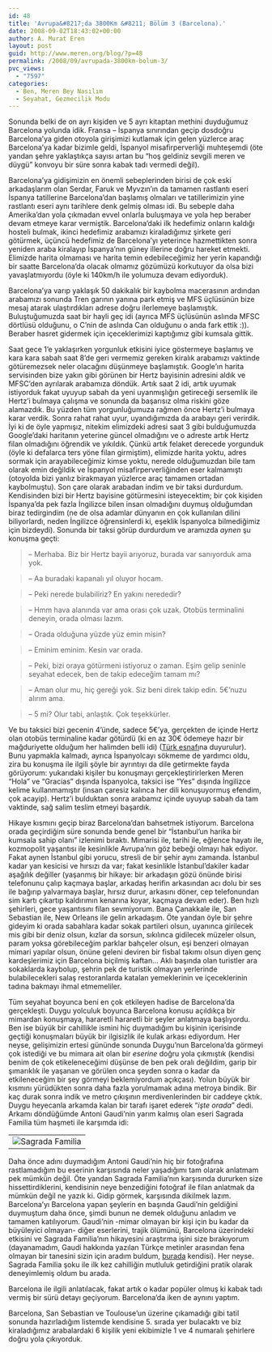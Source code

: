 ```yaml
---
id: 48
title: 'Avrupa&#8217;da 3800Km &#8211; Bölüm 3 (Barcelona).'
date: 2008-09-02T18:43:02+00:00
author: A. Murat Eren
layout: post
guid: http://www.meren.org/blog/?p=48
permalink: /2008/09/avrupada-3800km-bolum-3/
pvc_views:
  - "7597"
categories:
  - Ben, Meren Bey Nasılım
  - Seyahat, Gezmecilik Modu
---
```

Sonunda belki de on ayrı kişiden ve 5 ayrı kitaptan methini duyduğumuz Barcelona yolunda idik. Fransa &#8211; İspanya sınırından geçip dosdoğru Barcelona&#8217;ya giden otoyola girişimizi kutlamak için gelen yüzlerce araç Barcelona&#8217;ya kadar bizimle geldi, İspanyol misafirperverliği muhteşemdi (öte yandan şehre yaklaştıkça sayısı artan bu &#8220;hoş geldiniz sevgili meren ve düygü&#8221; konvoyu bir süre sonra kabak tadı vermedi değil).

Barcelona&#8217;ya gidişimizin en önemli sebeplerinden birisi de çok eski arkadaşlarım olan Serdar, Faruk ve Myvzın&#8217;ın da tamamen rastlantı eseri İspanya tatillerine Barcelona&#8217;dan başlamış olmaları ve tatillerimizin yine rastlantı eseri aynı tarihlere denk gelmiş olması idi. Bu sebeple daha Amerika&#8217;dan yola çıkmadan evvel onlarla buluşmaya ve yola hep beraber devam etmeye karar vermiştik. Barcelona&#8217;daki ilk hedefimiz onların kaldığı hosteli bulmak, ikinci hedefimiz arabamızı kiraladığımız şirkete geri götürmek, üçüncü hedefimiz de Barcelona&#8217;yı yeterince hazmettikten sonra yeniden araba kiralayıp İspanya&#8217;nın güney illerine doğru hareket etmekti. Elimizde harita olmaması ve harita temin edebileceğimiz her yerin kapandığı bir saatte Barcelona&#8217;da olacak olmamız gözümüzü korkutuyor da olsa bizi yavaşlatmıyordu (öyle ki 140km/h ile yolumuza devam ediyorduk).

Barcelona&#8217;ya varıp yaklaşık 50 dakikalık bir kaybolma macerasının ardından arabamızı sonunda Tren garının yanına park etmiş ve MFS üçlüsünün bize mesaj atarak ulaştırdıkları adrese doğru ilerlemeye başlamıştık. Buluştuğumuzda saat bir hayli geç idi (ayrıca MFS üçlüsünün aslında MFSC dörtlüsü olduğunu, o C&#8217;nin de aslında Can olduğunu o anda fark ettik :)). Beraber hasret gidermek için içeceklerimizi kaptığımız gibi kumsala gittik.

Saat gece 1&#8217;e yaklaşırken yorgunluk etkisini iyice göstermeye başlamış ve kara kara sabah saat 8&#8217;de geri vermemiz gereken kiralık arabamızı vaktinde götüremezsek neler olacağını düşünmeye başlamıştık. Google&#8217;ın harita servisinden bize yakın gibi görünen bir Hertz bayisinin adresini aldık ve MFSC&#8217;den ayrılarak arabamıza döndük. Artık saat 2 idi, artık uyumak istiyorduk fakat uyuyup sabah da yeni uyanmışlığın getireceği sersemlik ile Hertz&#8217;i bulmaya çalışma ve sonunda da başarısız olma riskini göze alamazdık. Bu yüzden tüm yorgunluğumuza rağmen önce Hertz&#8217;i bulmaya karar verdik. Sonra rahat rahat uyur, uyandığımızda da arabayı geri verirdik. İyi ki de öyle yapmışız, nitekim elimizdeki adresi saat 3 gibi bulduğumuzda Google&#8217;daki haritanın yeterine güncel olmadığını ve o adreste artık Hertz filan olmadığını öğrendik ve yıkıldık. Çünkü artık felaket derecede yorgunduk (öyle ki defalarca ters yöne filan girmiştim), elimizde harita yoktu, adres sormak için arayabileceğimiz kimse yoktu, nerede olduğumuzdan bile tam olarak emin değildik ve İspanyol misafirperverliğinden eser kalmamıştı (otoyolda bizi yanlız birakmayan yüzlerce araç tamamen ortadan kaybolmuştu). Son çare olarak arabadan indim ve bir taksi durdurdum. Kendisinden bizi bir Hertz bayisine götürmesini isteyecektim; bir çok kişiden İspanya&#8217;da pek fazla İngilizce bilen insan olmadığını duymuş olduğumdan biraz tedirgindim (ne de olsa adamlar dünyanın en çok kullanılan dilini biliyorlardı, neden İngilizce öğrensinlerdi ki, eşeklik İspanyolca bilmediğimiz için bizdeydi). Sonunda bir taksi görüp durdurdum ve aramızda _aynen_ şu konuşma geçti:

> &#8211; Merhaba. Biz bir Hertz bayii arıyoruz, burada var sanıyorduk ama yok.
  
> &#8211; Aa buradaki kapanalı yıl oluyor hocam.
  
> &#8211; Peki nerede bulabiliriz? En yakını nerededir?
  
> &#8211; Hmm hava alanında var ama orası çok uzak. Otobüs terminalini deneyin, orada olması lazım.
  
> &#8211; Orada olduğuna yüzde yüz emin misin?
  
> &#8211; Eminim eminim. Kesin var orada.
  
> &#8211; Peki, bizi oraya götürmeni istiyoruz o zaman. Eşim gelip seninle seyahat edecek, ben de takip edeceğim tamam mı?
  
> &#8211; Aman olur mu, hiç gereği yok. Siz beni direk takip edin. 5€&#8217;nuzu alırım ama.
  
> &#8211; 5 mi? Olur tabi, anlaştık. Çok teşekkürler.

Ve bu taksici bizi gecenin 4&#8217;ünde, sadece 5€&#8217;ya, gerçekten de içinde Hertz olan otobüs terminaline kadar götürdü (ki en az 30€ ödemeye hazır bir mağduriyette olduğum her halimden belli idi) ([Türk esnafı](http://www.itusozluk.com/goster.php/rtl+nin+ara%FEt%FDrmas%FD+ve+rezil+olan+t%FCrkiye)na duyurulur). Bunu yapmakla kalmadı, ayrıca İspanyolcayı sökmeme de yardımcı oldu, zira bu konuşma ile ilgili şöyle bir ayrıntıyı da dile getirmekte fayda görüyorum: yukarıdaki kişiler bu konuşmayı gerçekleştirirlerken Meren &#8220;Hola&#8221; ve &#8220;Gracias&#8221; dışında İspanyolca, taksici ise &#8220;Yes&#8221; dışında İngilizce kelime kullanmamıştır (insan çaresiz kalınca her dili konuşuyormuş efendim, çok acayip). Hertz&#8217;i bulduktan sonra arabamız içinde uyuyup sabah da tam vaktinde, sağ salim teslim etmeyi başardık.

Hikaye kısmını geçip biraz Barcelona&#8217;dan bahsetmek istiyorum. Barcelona orada geçirdiğim süre sonunda bende genel bir &#8220;İstanbul&#8217;un harika bir kumsala sahip olanı&#8221; izlenimi bıraktı. Mimarisi ile, tarihi ile, eğlence hayatı ile, kozmopolit yaşantısı ile kesinlikle Avrupa&#8217;nın göz bebeği olmayı hak ediyor. Fakat aynen İstanbul gibi yorucu, stresli de bir şehir aynı zamanda. İstanbul kadar yan kesicisi ve hırsızı da var; fakat kesinlikle İstanbul&#8217;dakiler kadar aşağılık değiller (yaşanmış bir hikaye: bir arkadaşın gözü önünde birisi telefonunu çalıp kaçmaya başlar, arkadaş herifin arkasından acı dolu bir ses ile bağırıp yalvarmaya başlar, hırsız durur, arkasını döner, cep telefonundan sim kartı çıkartıp kaldırımın kenarına koyar, kaçmaya devam eder). Ben hızlı şehirleri, gece yaşantısını filan sevmiyorum. Bana Çanakkale ile, San Sebastian ile, New Orleans ile gelin arkadaşım. Öte yandan öyle bir şehre gideyim ki orada sabahlara kadar sokak partileri olsun, uyanınca girilecek mis gibi bir deniz olsun, kızlar da sorsun, sıkılınca gidilecek müzeler olsun, param yoksa görebileceğim parklar bahçeler olsun, eşi benzeri olmayan mimari yapılar olsun, önüne geleni deviren bir fisbal takımı olsun diyen genç kardeşlerimiz için Barcelona biçilmiş kaftan&#8230; Aklı başında olan turistler ara sokaklarda kaybolup, şehrin pek de turistik olmayan yerlerinde bulabilecekleri salaş restoranlarda katalan yemeklerinin ve içeceklerinin tadına bakmayı ihmal etmemeliler.

Tüm seyahat boyunca beni en çok etkileyen hadise de Barcelona&#8217;da gerçekleşti. Duygu yolculuk boyunca Barcelona konusu açıldıkça bir mimardan konuşmaya, hararetli hararetli bir şeyler anlatmaya başlıyordu. Ben ise büyük bir cahillikle ismini hiç duymadığım bu kişinin içerisinde geçtiği konuşmaları büyük bir ilgisizlik ile kulak arkası ediyordum. Her neyse, gelişimizin ertesi gününde sonunda Duygu&#8217;nun Barcelona&#8217;da görmeyi çok istediği ve bu mimara ait olan bir _eserine_ doğru yola çıkmıştık (kendisi benim de çok etikeleneceğimi düşünse de ben pek oralı değildim, garip bir şımarıklık ile yaşanan ve görülen onca şeyden sonra o kadar da etkileneceğim bir şey görmeyi beklemiyordum açıkçası). Yolun büyük bir kısmını yürüdükten sonra daha fazla yorulmamak adına metroya bindik. Bir kaç durak sonra indik ve metro çıkışının merdivenlerinden bir caddeye çktık. Duygu heyecanla arkamda kalan bir tarafı işaret ederek &#8220;_işte orada_&#8221; dedi. Arkamı döndüğümde Antoni Gaudi&#8217;nin yarım kalmış olan eseri Sagrada Familia tüm haşmeti ile karşımda idi:

<table border="0" width="100%">
  <tr>
    <td align="center">
      <img title="Sagrada Familia" src="http://lh6.ggpht.com/a.murat.eren/SKyKA6B-uOI/AAAAAAAADNs/hvbzOTMrJMg/s800/euro1DSC_9783.JPG.jpg" alt="Sagrada Familia" />
    </td>
  </tr>
</table>

Daha önce adını duymadığım Antoni Gaudi&#8217;nin hiç bir fotoğrafına rastlamadığım bu eserinin karşısında neler yaşadığımı tam olarak anlatmam pek mümkün değil. Öte yandan Sagrada Familia&#8217;nın karşısında dururken size hissettirdiklerini, kendisinin neye benzediğini fotoğraf ile filan anlatmak da mümkün değil ne yazık ki. Gidip görmek, karşısında dikilmek lazım. Barcelona&#8217;yı Barcelona yapan şeylerin en başında Gaudi&#8217;nin geldiğini duymuştum daha önce, şimdi bunun ne demek olduğunu anladım ve tamamen katılıyorum. Gaudi&#8217;nin -mimar olmayan bir kişi için bu kadar da büyüleyici olmayan- diğer eserlerini, trajik ölümünü, Barcelona üzerindeki etkisini ve Sagrada Familia&#8217;nın hikayesini araştırma işini size bırakıyorum (dayanamadım, Gaudi hakkında yazılan Türkçe metinler arasından fena olmayan bir tanesini sizin için aradım buldum, [burada](http://www.fikiratolyesi.com/2008/06/08/antoni-gaudi/) kendisi). Her neyse. Sagrada Familia şoku ile ilk kez cahilliğin mutluluk getirdiğini pratik olarak deneyimlemiş oldum bu arada.

Barcelona ile ilgili anlatılacak, fakat artık o kadar popüler olmuş ki kabak tadı vermiş bir sürü detayı geçiyorum. Barcelona&#8217;da iken de aynını yaptım.

Barcelona, San Sebastian ve Toulouse&#8217;un üzerine çıkamadığı gibi tatil sonunda hazırladığım listemde kendisine 5. sırada yer bulacaktı ve biz kiraladığımız arabalardaki 6 kişilik yeni ekibimizle 1 ve 4 numaralı şehirlere doğru yola çıkıyorduk.